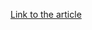 [Link to the article](https://www.trendmicro.com/en_us/research/23/e/attack-on-security-titans-earth-longzhi-returns-with-new-tricks.html)
